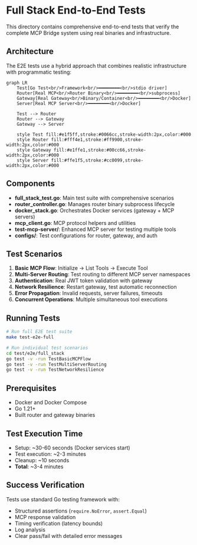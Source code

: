 # Full Stack End-to-End Tests

This directory contains comprehensive end-to-end tests that verify the complete MCP Bridge system using real binaries and infrastructure.

## Architecture

The E2E tests use a hybrid approach that combines realistic infrastructure with programmatic testing:

```mermaid
graph LR
    Test[Go Test<br/>Framework<br/>━━━━━━━━<br/>stdio driver]
    Router[Real MCP<br/>Router Binary<br/>━━━━━━━━<br/>subprocess]
    Gateway[Real Gateway<br/>Binary/Container<br/>━━━━━━━━<br/>Docker]
    Server[Real MCP Server<br/>━━━━━━━━<br/>Docker]

    Test --> Router
    Router --> Gateway
    Gateway --> Server

    style Test fill:#e1f5ff,stroke:#0066cc,stroke-width:2px,color:#000
    style Router fill:#fff4e1,stroke:#ff9900,stroke-width:2px,color:#000
    style Gateway fill:#e1ffe1,stroke:#00cc66,stroke-width:2px,color:#000
    style Server fill:#ffe1f5,stroke:#cc0099,stroke-width:2px,color:#000
```

## Components

- **full_stack_test.go**: Main test suite with comprehensive scenarios
- **router_controller.go**: Manages router binary subprocess lifecycle
- **docker_stack.go**: Orchestrates Docker services (gateway + MCP servers)
- **mcp_client.go**: MCP protocol helpers and utilities
- **test-mcp-server/**: Enhanced MCP server for testing multiple tools
- **configs/**: Test configurations for router, gateway, and auth

## Test Scenarios

1. **Basic MCP Flow**: Initialize → List Tools → Execute Tool
2. **Multi-Server Routing**: Test routing to different MCP server namespaces
3. **Authentication**: Real JWT token validation with gateway
4. **Network Resilience**: Restart gateway, test automatic reconnection
5. **Error Propagation**: Invalid requests, server failures, timeouts
6. **Concurrent Operations**: Multiple simultaneous tool executions

## Running Tests

```bash
# Run full E2E test suite
make test-e2e-full

# Run individual test scenarios
cd test/e2e/full_stack
go test -v -run TestBasicMCPFlow
go test -v -run TestMultiServerRouting
go test -v -run TestNetworkResilience
```

## Prerequisites

- Docker and Docker Compose
- Go 1.21+
- Built router and gateway binaries

## Test Execution Time

- Setup: ~30-60 seconds (Docker services start)
- Test execution: ~2-3 minutes
- Cleanup: ~10 seconds
- **Total**: ~3-4 minutes

## Success Verification

Tests use standard Go testing framework with:
- Structured assertions (`require.NoError`, `assert.Equal`)
- MCP response validation
- Timing verification (latency bounds)
- Log analysis
- Clear pass/fail with detailed error messages